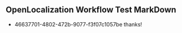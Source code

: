 ## OpenLocalization Workflow Test MarkDown
* 46637701-4802-472b-9077-f3f07c1057be thanks!

<!--HONumber=Aug16_HO1-->


